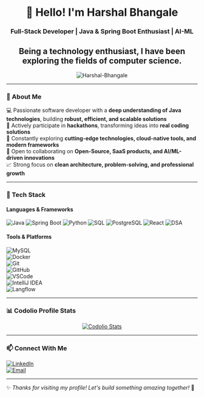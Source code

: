 <!-- GitHub Profile README -->

<h1 align="center">👋 Hello! I'm Harshal Bhangale</h1>
<h3 align="center">Full-Stack Developer | Java & Spring Boot Enthusiast | AI-ML  </h3>
<h2 align="center"> Being a technology enthusiast, I have been exploring the fields of computer science. </h2>

<p align="center">
  <img src="https://komarev.com/ghpvc/?username=Harshal-Bhangale&label=Profile%20views&color=0e75b6&style=flat" alt="Harshal-Bhangale" />
</p>

---

### 🚀 About Me  
💻 Passionate software developer with a **deep understanding of Java technologies**, building **robust, efficient, and scalable solutions**  
🎯 Actively participate in **hackathons**, transforming ideas into **real coding solutions**  
🌱 Constantly exploring **cutting-edge technologies, cloud-native tools, and modern frameworks**  
🤝 Open to collaborating on **Open-Source, SaaS products, and AI/ML-driven innovations**  
📈 Strong focus on **clean architecture, problem-solving, and professional growth**  

---

### 🧰 Tech Stack

#### Languages & Frameworks  
![Java](https://img.shields.io/badge/Java-ED8B00?style=for-the-badge&logo=openjdk&logoColor=white)
![Spring Boot](https://img.shields.io/badge/SpringBoot-6DB33F?style=for-the-badge&logo=springboot&logoColor=white)
![Python](https://img.shields.io/badge/Python-3776AB?style=for-the-badge&logo=python&logoColor=white)
![SQL](https://img.shields.io/badge/SQL-005C84?style=for-the-badge&logo=sql&logoColor=white)
![PostgreSQL](https://img.shields.io/badge/PostgreSQL-336791?style=for-the-badge&logo=postgresql&logoColor=white)
![React](https://img.shields.io/badge/React-20232A?style=for-the-badge&logo=react&logoColor=61DAFB)
![DSA](https://img.shields.io/badge/DSA-Algorithmic%20Problem%20Solving-blueviolet?style=for-the-badge)

#### Tools & Platforms  
![MySQL](https://img.shields.io/badge/MySQL-005C84?style=for-the-badge&logo=mysql&logoColor=white)  
![Docker](https://img.shields.io/badge/Docker-2496ED?style=for-the-badge&logo=docker&logoColor=white)  
![Git](https://img.shields.io/badge/Git-F05032?style=for-the-badge&logo=git&logoColor=white)  
![GitHub](https://img.shields.io/badge/GitHub-181717?style=for-the-badge&logo=github&logoColor=white)  
![VSCode](https://img.shields.io/badge/VS%20Code-007ACC?style=for-the-badge&logo=visual-studio-code&logoColor=white)  
![IntelliJ IDEA](https://img.shields.io/badge/IntelliJ%20IDEA-000000?style=for-the-badge&logo=intellijidea&logoColor=white)  
![Langflow](https://img.shields.io/badge/Langflow-FF6F00?style=for-the-badge&logo=ai&logoColor=white)  

---

### 📊 Codolio Profile Stats  

<p align="center">
  <a href="https://codolio.com/profile/Yu2P26TZ">
    <img src="https://codolio.com/api/badge/Yu2P26TZ" alt="Codolio Stats" />
  </a>
</p>

---

### 📫 Connect With Me  
[![LinkedIn](https://img.shields.io/badge/LinkedIn-0077B5?style=flat-square&logo=linkedin&logoColor=white)](https://www.linkedin.com/in/harshal-bhangale-5b803623a/)  
[![Email](https://img.shields.io/badge/Email-D14836?style=flat-square&logo=gmail&logoColor=white)](mailto:harshalbhangale90@gmail.com)  

---

✨ *Thanks for visiting my profile! Let's build something amazing together!* 🚀
